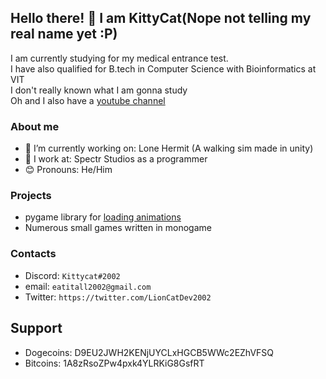 ## Hello there! 👋 I am KittyCat(Nope not telling my real name yet :P)
I am currently studying for my medical entrance test.</br>
I have also qualified for B.tech in Computer Science with Bioinformatics at VIT</br>
I don't really known what I am gonna study </br>
Oh and I also have a [youtube channel](https://www.youtube.com/channel/UCXZejZkv7CLfcC8HZFryO3Q)

<!--
**Lioncat2002/Lioncat2002** is a ✨ _special_ ✨ repository because its `README.md` (this file) appears on your GitHub profile.-->

### About me
- 🔭 I’m currently working on: Lone Hermit (A walking sim made in unity)
- 💼 I work at: Spectr Studios as a programmer
- 😊 Pronouns: He/Him

### Projects
- pygame library for [loading animations](https://github.com/Lioncat2002/pylcanim)
- Numerous small games written in monogame

### Contacts
- Discord: `Kittycat#2002`
- email: `eatitall2002@gmail.com`
- Twitter: `https://twitter.com/LionCatDev2002`

## Support
- Dogecoins: D9EU2JWH2KENjUYCLxHGCB5WWc2EZhVFSQ
- Bitcoins: 1A8zRsoZPw4pxk4YLRKiG8GsfRT
